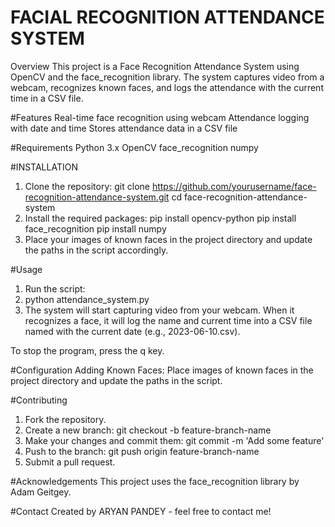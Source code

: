# FACIAL RECOGNITION ATTENDANCE SYSTEM

Overview
This project is a Face Recognition Attendance System using OpenCV and the face_recognition library. The system captures video from a webcam, recognizes known faces, and logs the attendance with the current time in a CSV file.

#Features
Real-time face recognition using webcam
Attendance logging with date and time
Stores attendance data in a CSV file

#Requirements
Python 3.x
OpenCV
face_recognition
numpy

#INSTALLATION
1. Clone the repository:
git clone https://github.com/yourusername/face-recognition-attendance-system.git
cd face-recognition-attendance-system
2. Install the required packages:
pip install opencv-python
pip install face_recognition
pip install numpy
3. Place your images of known faces in the project directory and update the paths in the script accordingly.
   
#Usage
1. Run the script:
2. python attendance_system.py
3. The system will start capturing video from your webcam. When it recognizes a face, it will log the name and current time into a CSV file named with the current date (e.g., 2023-06-10.csv).

To stop the program, press the q key.

#Configuration
Adding Known Faces: Place images of known faces in the project directory and update the paths in the script.

#Contributing
1. Fork the repository.
2. Create a new branch: git checkout -b feature-branch-name
3. Make your changes and commit them: git commit -m 'Add some feature'
4. Push to the branch: git push origin feature-branch-name
5. Submit a pull request.

#Acknowledgements
This project uses the face_recognition library by Adam Geitgey.

#Contact
Created by ARYAN PANDEY - feel free to contact me!

